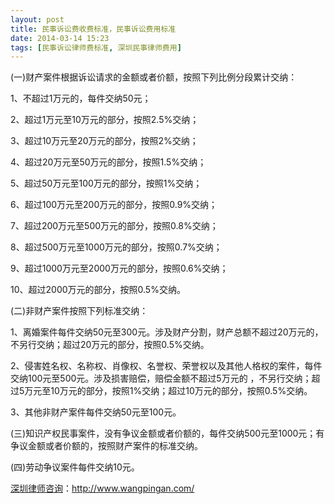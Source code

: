 ```yaml
---
layout: post
title: 民事诉讼费收费标准，民事诉讼费用标准
date: 2014-03-14 15:23
tags: [民事诉讼律师费标准, 深圳民事律师费用]
---
```

(一)财产案件根据诉讼请求的金额或者价额，按照下列比例分段累计交纳：

1、不超过1万元的，每件交纳50元；

2、超过1万元至10万元的部分，按照2.5%交纳；

3、超过10万元至20万元的部分，按照2%交纳；

4、超过20万元至50万元的部分，按照1.5%交纳；

5、超过50万元至100万元的部分，按照1%交纳；

6、超过100万元至200万元的部分，按照0.9%交纳；

7、超过200万元至500万元的部分，按照0.8%交纳；

8、超过500万元至1000万元的部分，按照0.7%交纳；

9、超过1000万元至2000万元的部分，按照0.6%交纳；

10、超过2000万元的部分，按照0.5%交纳。

(二)非财产案件按照下列标准交纳：

1、离婚案件每件交纳50元至300元。涉及财产分割，财产总额不超过20万元的，不另行交纳；超过20万元的部分，按照0.5%交纳。

2、侵害姓名权、名称权、肖像权、名誉权、荣誉权以及其他人格权的案件，每件交纳100元至500元。涉及损害赔偿，赔偿金额不超过5万元的
，不另行交纳；超过5万元至10万元的部分，按照1%交纳；超过10万元的部分，按照0.5%交纳。

3、其他非财产案件每件交纳50元至100元。

(三)知识产权民事案件，没有争议金额或者价额的，每件交纳500元至1000元；有争议金额或者价额的，按照财产案件的标准交纳。

(四)劳动争议案件每件交纳10元。

<a href="http://www.wangpingan.com/">深圳律师咨询</a>：<a href="http://www.wangpingan.com/">http://www.wangpingan.com/</a>

